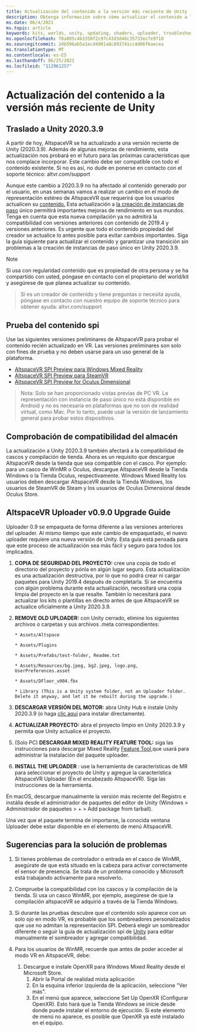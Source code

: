 ```yaml
---
title: Actualización del contenido a la versión más reciente de Unity
description: Obtenga información sobre cómo actualizar el contenido a la versión más reciente de Unity.
ms.date: 06/4/2021
ms.topic: article
keywords: kits, worlds, unity, updating, shaders, uploader, troubleshooting
ms.openlocfilehash: f8a805c4b3350f2c97c43d3d48c35733ec7e9710
ms.sourcegitcommit: 2db596ab5a1ecd4901a8c893741cc4d06f6aecea
ms.translationtype: MT
ms.contentlocale: es-ES
ms.lasthandoff: 06/25/2021
ms.locfileid: "112961257"
---
```

# <a name="updating-content-to-the-latest-unity-version"></a>Actualización del contenido a la versión más reciente de Unity

## <a name="moving-to-unity-202039"></a>Traslado a Unity 2020.3.9

A partir de hoy, AltspaceVR se ha actualizado a una versión reciente de Unity (2020.3.9). Además de algunas mejoras de rendimiento, esta actualización nos probará en el futuro para las próximas características que nos complace incorporar. Este cambio debe ser compatible con todo el contenido existente. Si no es así, no dude en ponerse en contacto con el soporte técnico: altvr.com/support

Aunque este cambio a 2020.3.9 no ha afectado al contenido generado por el usuario, en unas semanas vamos a realizar un cambio en el modo de representación estéreo de AltspaceVR que requerirá que los usuarios actualicen su [contenido.]( https://docs.unity3d.com/Manual/SinglePassStereoRendering.html) Esta actualización a [la creación de instancias de paso](https://docs.unity3d.com/Manual/SinglePassInstancing.html) único permitirá importantes mejoras de rendimiento en sus mundos. Tenga en cuenta que esta nueva compilación ya no admitirá la compatibilidad con versiones anteriores con contenido de 2019.4 y versiones anteriores. Es urgente que todo el contenido propiedad del creador se actualice lo antes posible para evitar cambios importantes. Siga la guía siguiente para actualizar el contenido y garantizar una transición sin problemas a la creación de instancias de paso único en Unity 2020.3.9.

> [!NOTE]
> Si usa con regularidad contenido que es propiedad de otra persona y se ha compartido con usted, póngase en contacto con el propietario del world/kit y asegúrese de que planea actualizar su contenido.

> Si es un creador de contenido y tiene preguntas o necesita ayuda, póngase en contacto con nuestro equipo de soporte técnico para obtener ayuda: altvr.com/support

## <a name="testing-your-spi-content"></a>Prueba del contenido spi

Use las siguientes versiones preliminares de AltspaceVR para probar el contenido recién actualizado en VR. Las versiones preliminares son solo con fines de prueba y no deben usarse para un uso general de la plataforma.

* [AltspaceVR SPI Preview para Windows Mixed Reality](https://aka.ms/AvrSpiMr)
* [AltspaceVR SPI Preview para SteamVR](https://aka.ms/AvrSpiSteam)
* [AltspaceVR SPI Preview for Oculus Dimensional](https://aka.ms/AvrSpiRift)

> Nota: Solo se han proporcionado vistas previas de PC VR. La representación con instancia de paso único no está disponible en Android y no es necesaria en plataformas que no son de realidad virtual, como Mac. Por lo tanto, puede usar la versión de lanzamiento general para probar estos dispositivos.


## <a name="storecompatibilitycheck"></a>Comprobación de compatibilidad del almacén

La actualización a Unity 2020.3.9 también afectará a la compatibilidad de cascos y compilación de tienda. Ahora es un requisito que descargue AltspaceVR desde la tienda que sea compatible con el casco. Por ejemplo: para un casco de WinMR o Oculus, descargue AltspaceVR desde la Tienda Windows o la Tienda Oculus, respectivamente. Windows Mixed Reality los usuarios deben descargar AltspaceVR desde la Tienda Windows, los usuarios de SteamVR de Steam y los usuarios de Oculus Dimensional desde Oculus Store.

## <a name="altspacevr-uploader-v090-upgrade-guide"></a>AltspaceVR Uploader v0.9.0 Upgrade Guide 

Uploader 0.9 se empaqueta de forma diferente a las versiones anteriores del uploader. Al mismo tiempo que este cambio de empaquetado, el nuevo uploader requiere una nueva versión de Unity. Esta guía está pensada para que este proceso de actualización sea más fácil y seguro para todos los implicados.

1. **COPIA DE SEGURIDAD DEL PROYECTO:** cree una copia de todo el directorio del proyecto y pónla en algún lugar seguro. Esta actualización es una actualización destructiva, por lo que no podrá crear ni cargar paquetes para Unity 2019.4 después de completarla. Si se encuentra con algún problema durante esta actualización, necesitará una copia limpia del proyecto en la que resalte. También lo necesitará para actualizar los kits o plantillas en directo antes de que AltspaceVR se actualice oficialmente a Unity 2020.3.9.

2. **REMOVE OLD UPLOADER:** con Unity cerrado, elimine los siguientes archivos o carpetas y sus archivos .meta correspondientes:

    ```console
    * Assets/Altspace

    * Assets/Plugins

    * Assets/Prefabs/test-folder, Readme.txt

    * Assets/Resources/bg.jpeg, bg2.jpeg, logo.png, UserPreferences.asset

    * Assets/DFloor_v004.fbx

    * Library (This is a Unity system folder, not an Uploader folder. Delete it anyway, and let it be rebuilt during the upgrade.)
    ```

3. **DESCARGAR VERSIÓN DEL MOTOR:** abra Unity Hub e instale Unity 2020.3.9 (o haga [clic aquí](https://unity3d.com/ru/unity/whats-new/2020.3.9) para instalar directamente).

4. **ACTUALIZAR PROYECTO:** abra el proyecto limpio en Unity 2020.3.9 y permita que Unity actualice el proyecto.

5. (Solo PC) **DESCARGAR MIXED REALITY FEATURE TOOL:** siga las instrucciones para descargar Mixed Reality [Feature Tool,](/windows/mixed-reality/develop/unity/welcome-to-mr-feature-tool)que usará para administrar la instalación del paquete uploader.

6. **INSTALL THE UPLOADER** : use la herramienta de características de MR para seleccionar el proyecto de Unity y agregue la característica AltspaceVR Uploader (En el encabezado AltspaceVR). Siga las instrucciones de la herramienta.

En macOS, descargue manualmente la [](https://dev.azure.com/aipmr/MixedReality-Unity-Packages/_packaging?_a=package&feed=Unity-packages&package=com.microsoft.altspacevr_uploader&protocolType=Npm&version=0.9.0&view=versions)versión más reciente del Registro e instálla desde el administrador de paquetes del editor de Unity (Windows > Administrador de paquetes > + > Add package from tarball).

Una vez que el paquete termina de importarse, la conocida ventana Uploader debe estar disponible en el elemento de menú AltspaceVR.

## <a name="troubleshooting-tips"></a>Sugerencias para la solución de problemas

1. Si tienes problemas de controlador o entrada en el casco de WinMR, asegúrate de que está situado en la cabeza para activar correctamente el sensor de presencia. Se trata de un problema conocido y Microsoft está trabajando activamente para resolverlo.

2. Compruebe la compatibilidad con los cascos y la compilación de la tienda. Si usa un casco WinMR, por ejemplo, asegúrese de que la compilación altspaceVR se adquirió a través de la Tienda Windows.

3. Si durante las pruebas descubre que el contenido solo aparece con un solo ojo en modo VR, es probable que los sombreadores personalizados que use no admitan la representación SPI. Deberá elegir un sombreador diferente o seguir la guía de actualización spi de [Unity](https://docs.unity3d.com/Manual/SinglePassInstancing.html) para editar manualmente el sombreador y agregar compatibilidad.

4. Para los usuarios de WinMR, recuerde que antes de poder acceder al modo VR en AltspaceVR, debe: 
    1. Descargue e instale OpenXR para Windows Mixed Reality desde el Microsoft Store.
        1. Abrir la Portal de realidad mixta aplicación
        2. En la esquina inferior izquierda de la aplicación, seleccione "Ver más".
        3. En el menú que aparece, seleccione Set Up OpenXR (Configurar OpenXR). Esto hará que la Tienda Windows se inicie desde donde puede instalar el entorno de ejecución. Si este elemento de menú no aparece, es posible que OpenXR ya esté instalado en el equipo.